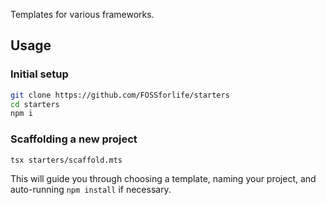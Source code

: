 Templates for various frameworks.

## Usage

### Initial setup

```bash
git clone https://github.com/FOSSforlife/starters
cd starters
npm i
```

### Scaffolding a new project

```bash
tsx starters/scaffold.mts
```

This will guide you through choosing a template, naming your project, and auto-running `npm install` if necessary.
